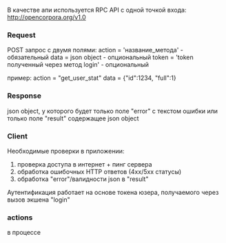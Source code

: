 В качестве апи используется RPC API с одной точкой входа:
http://opencorpora.org/v1.0

### Request
POST запрос с двумя полями:
action = 'название_метода'  - обязательный
data = json object          - опциональный
token = 'token полученный через метод login' - опциональный

пример:
action = "get_user_stat"
data = {"id":1234, "full":1}

### Response
json object, у которого будет только поле "error" с текстом ошибки
или только поле "result" содержащее json object

### Client
Необходимые проверки в приложении:
1. проверка доступа в интернет + пинг сервера
2. обработка ошибочных HTTP ответов (4хх/5хх статусы)
3. обработка "error"/валидности json в "result"

Аутентификация работает на основе токена юзера, получаемого через
вызов экшена "login"

### actions

в процессе

